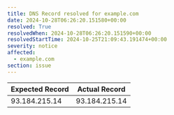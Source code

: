 ```yaml
---
title: DNS Record resolved for example.com
date: 2024-10-28T06:26:20.151580+00:00
resolved: True
resolvedWhen: 2024-10-28T06:26:20.151590+00:00
resolvedStartTime: 2024-10-25T21:09:43.191474+00:00
severity: notice
affected:
  - example.com
section: issue
---
```


| Expected Record  | Actual Record  |
|------------------|----------------|
| 93.184.215.14 | 93.184.215.14 |
